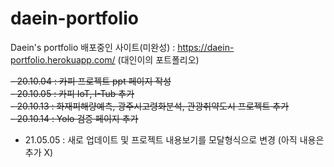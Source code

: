 # daein-portfolio
Daein's portfolio
배포중인 사이트(미완성) : https://daein-portfolio.herokuapp.com/ (대인이의 포트폴리오)  
  
~~- 20.10.04 : 카피 프로젝트 ppt 페이지 작성~~  
~~- 20.10.05 : 카피 IoT, I-Tub  추가~~  
~~- 20.10.13 : 화재피해량예측, 광주시고령화분석, 관광취약도시 프로젝트 추가~~  
~~- 20.10.14 : Yolo 검증 페이지 추가~~   

- 21.05.05 : 새로 업데이트 및 프로젝트 내용보기를 모달형식으로 변경 (아직 내용은 추가 X)  

